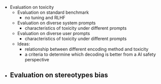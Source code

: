 - Evaluation on toxicity
	- Evaluation on standard benchmark
		- no tuning and RLHF
	- Evaluation on diverse system prompts
		- characteristics of toxicity under different prompts
	- Evaluation on diverse user prompts
		- characteristics of toxicity under different prompts
	- Ideas:
		- relationship between different encoding method and toxicity
		- a criteria to determine which decoding is better from a AI safety perspective
- Evaluation on stereotypes bias
	- 